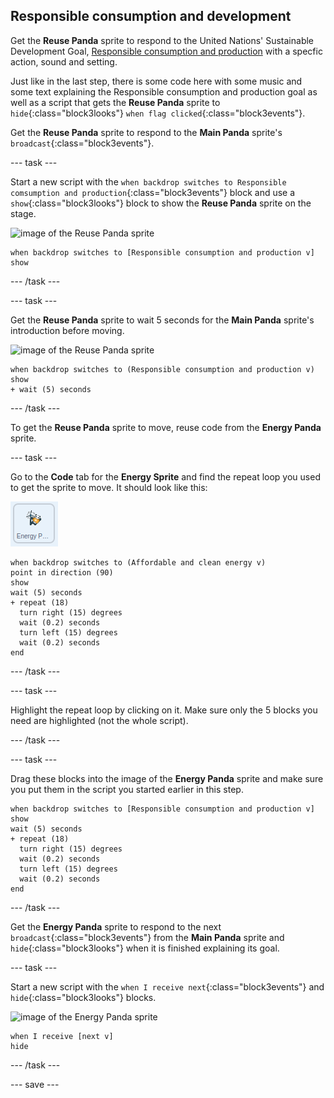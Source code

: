 ## Responsible consumption and development

Get the **Reuse Panda** sprite to respond to the United Nations' Sustainable Development Goal, [Responsible consumption and production](https://www.undp.org/content/undp/en/home/sustainable-development-goals/goal-12-responsible-consumption-and-production.html) with a specfic action, sound and setting.

Just like in the last step, there is some code here with some music and some text explaining the Responsible consumption and production goal as well as a script that gets the **Reuse Panda** sprite to `hide`{:class="block3looks"} `when flag clicked`{:class="block3events"}.

Get the **Reuse Panda** sprite to respond to the **Main Panda** sprite's `broadcast`{:class="block3events"}.

--- task ---

Start a new script with the `when backdrop switches to Responsible comsumption and production`{:class="block3events"} block and use a `show`{:class="block3looks"} block to show the **Reuse Panda** sprite on the stage.

![image of the Reuse Panda sprite](images/reusepanda-sprite.png)

```blocks3
when backdrop switches to [Responsible consumption and production v]
show
```

--- /task ---

--- task ---

Get the **Reuse Panda** sprite to wait 5 seconds for the **Main Panda** sprite's introduction before moving.

![image of the Reuse Panda sprite](images/reusepanda-sprite.png)

```blocks3
when backdrop switches to (Responsible consumption and production v)
show
+ wait (5) seconds
```
--- /task ---

To get the **Reuse Panda** sprite to move, reuse code from the **Energy Panda** sprite.

--- task ---

Go to the **Code** tab for the **Energy Sprite** and find the repeat loop you used to get the sprite to move. It should look like this:

![image of the Energy Panda sprite](images/energypanda-sprite.png)

```blocks3
when backdrop switches to (Affordable and clean energy v)
point in direction (90) 
show
wait (5) seconds
+ repeat (18)
  turn right (15) degrees
  wait (0.2) seconds
  turn left (15) degrees
  wait (0.2) seconds
end
```

--- /task ---

--- task ---

Highlight the repeat loop by clicking on it. Make sure only the 5 blocks you need are highlighted (not the whole script).

--- /task ---

--- task ---

Drag these blocks into the image of the **Energy Panda** sprite and make sure you put them in the script you started earlier in this step.

```blocks3
when backdrop switches to [Responsible consumption and production v]
show
wait (5) seconds
+ repeat (18)
  turn right (15) degrees
  wait (0.2) seconds
  turn left (15) degrees
  wait (0.2) seconds
end
```

--- /task ---

Get the **Energy Panda** sprite to respond to the next `broadcast`{:class="block3events"} from the **Main Panda** sprite and `hide`{:class="block3looks"} when it is finished explaining its goal.

--- task ---

Start a new script with the `when I receive next`{:class="block3events"} and `hide`{:class="block3looks"} blocks.

![image of the Energy Panda sprite](images/climateactionpanda-sprite.png)

```blocks3
when I receive [next v]
hide
```

--- /task ---

--- save ---
